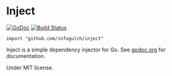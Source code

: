 Inject
======

[![GoDoc](https://godoc.org/github.com/infogulch/inject?status.svg)](https://godoc.org/github.com/infogulch/inject) [![Build Status](https://travis-ci.org/infogulch/inject.svg?branch=master)](https://travis-ci.org/infogulch/inject)

`import "github.com/infogulch/inject"`

Inject is a simple dependency injector for Go. See [godoc.org](https://godoc.org/github.com/infogulch/inject) for documentation.

Under MIT license.
